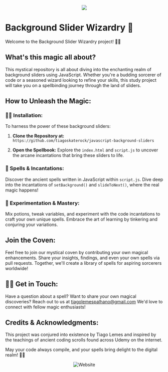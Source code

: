 <p align="center">
  <img src="https://skillicons.dev/icons?i=javascript" />
</p>

# Background Slider Wizardry 🌟

Welcome to the Background Slider Wizardry project! 🎩✨

## What's this magic all about?

This mystical repository is all about diving into the enchanting realm of background sliders using JavaScript. Whether you're a budding sorcerer of code or a seasoned wizard looking to refine your skills, this study project will take you on a spellbinding journey through the land of sliders.

## How to Unleash the Magic:

### 🧙‍♂️ Installation:

To harness the power of these background sliders:

1. **Clone the Repository at:**
    `https://github.com/tiagoskaterock/javascript-background-sliders`

2. **Open the Spellbook:**
    Explore the `index.html` and `script.js` to uncover the arcane incantations that bring these sliders to life.

### 🌌 Spells & Incantations:

Discover the ancient spells written in JavaScript within `script.js`. Dive deep into the incantations of `setBackground()` and `slideToNext()`, where the real magic happens!

### 🧪 Experimentation & Mastery:

Mix potions, tweak variables, and experiment with the code incantations to craft your own unique spells. Embrace the art of learning by tinkering and conjuring your variations.

## Join the Coven:

Feel free to join our mystical coven by contributing your own magical enhancements. Share your insights, findings, and even your own spells via pull requests. Together, we'll create a library of spells for aspiring sorcerers worldwide!

## 🧙‍♀️ Get in Touch:

Have a question about a spell? Want to share your own magical discoveries? Reach out to us at tiagolemespalhano@gmail.com We'd love to connect with fellow magic enthusiasts!

## Credits & Acknowledgments:

This project was conjured into existence by Tiago Lemes and inspired by the teachings of ancient coding scrolls found across Udemy on the internet.

May your code always compile, and your spells bring delight to the digital realm! 🌟✨

<p align="center">
  <img align="center" src="1.gif" alt="Website">  
</p>
